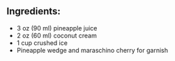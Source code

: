 ## Ingredients:

- 3 oz (90 ml) pineapple juice
- 2 oz (60 ml) coconut cream
- 1 cup crushed ice
- Pineapple wedge and maraschino cherry for garnish